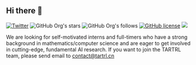 ## Hi there 👋

[![Twitter](https://img.shields.io/twitter/url?style=social&url=https%3A%2F%2Ftwitter.com%2FTARTRL_Lab)](https://twitter.com/TARTRL_Lab)
![GitHub Org's stars](https://img.shields.io/github/stars/TARTRL?style=social)
![GitHub Org's follows](https://img.shields.io/github/followers/TARTRL?style=social)
[![GitHub license](https://img.shields.io/github/license/TARTRL/TARTRL)](https://github.com/TARTRL/TARTRL/blob/master/LICENSE)
![](https://komarev.com/ghpvc/?username=TARTRL&color=lightgrey&label=Views)

We are looking for self-motivated interns and full-timers who have a strong background in mathematics/computer science and are eager to get involved in cutting-edge, fundamental AI research. If you want to join the TARTRL team, please send email to contact@tartrl.cn
